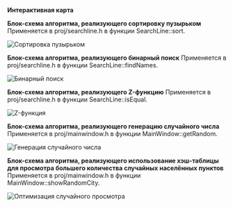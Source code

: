**Интерактивная карта**

**Блок-схема алгоритма, реализующего сортировку пузырьком**
Применяется в proj/searchline.h в функции SearchLine::sort.

![Сортировка пузырьком](https://github.com/ilyamzy/Fundamentals-of-algorithmization-and-programming/assets/115879452/9cd5e286-041c-4ea8-98b1-b8167f949013)


**Блок-схема алгоритма, реализующего бинарный поиск**
Применяется в proj/searchline.h в функции SearchLine::findNames.

![Бинарный поиск](https://github.com/ilyamzy/Fundamentals-of-algorithmization-and-programming/assets/115879452/01f57d04-a040-4d17-8220-82a1b94da55d)


**Блок-схема алгоритма, реализующего Z-функцию**
Применяется в proj/searchline.h в функции SearchLine::isEqual.

![Z-функция](https://github.com/ilyamzy/Fundamentals-of-algorithmization-and-programming/assets/115879452/3c4d8af6-24a1-4ade-bd98-0b09d30723b4)

**Блок-схема алгоритма, реализующего генерацию случайного числа**
Применяется в proj/mainwindow.h в функции MainWindow::getRandom.

![Генерация случайного числа](https://github.com/ilyamzy/Fundamentals-of-algorithmization-and-programming/assets/115879452/bb4ad8ad-41fe-4e6f-a67f-b586f2a08eed)


**Блок-схема алгоритма, реализующего использование хэш-таблицы для просмотра большего количества случайных населённых пунктов**
Применяется в proj/mainwindow.h в функции MainWindow::showRandomCity.

![Оптимизация случайного просмотра](https://github.com/ilyamzy/Fundamentals-of-algorithmization-and-programming/assets/115879452/bc29c7fa-4c8a-4faf-b4e0-3a6c54c27f08)
